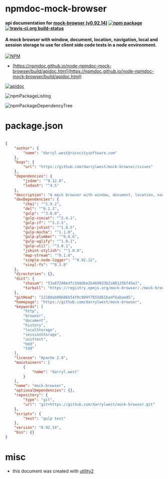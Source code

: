 # npmdoc-mock-browser

#### api documentation for  [mock-browser (v0.92.14)](https://github.com/darrylwest/mock-browser)  [![npm package](https://img.shields.io/npm/v/npmdoc-mock-browser.svg?style=flat-square)](https://www.npmjs.org/package/npmdoc-mock-browser) [![travis-ci.org build-status](https://api.travis-ci.org/npmdoc/node-npmdoc-mock-browser.svg)](https://travis-ci.org/npmdoc/node-npmdoc-mock-browser)

#### A mock browser with window, document, location, navigation, local and session storage to use for client side code tests in a node environment.

[![NPM](https://nodei.co/npm/mock-browser.png?downloads=true&downloadRank=true&stars=true)](https://www.npmjs.com/package/mock-browser)

- [https://npmdoc.github.io/node-npmdoc-mock-browser/build/apidoc.html](https://npmdoc.github.io/node-npmdoc-mock-browser/build/apidoc.html)

[![apidoc](https://npmdoc.github.io/node-npmdoc-mock-browser/build/screenCapture.buildCi.browser.%252Ftmp%252Fbuild%252Fapidoc.html.png)](https://npmdoc.github.io/node-npmdoc-mock-browser/build/apidoc.html)

![npmPackageListing](https://npmdoc.github.io/node-npmdoc-mock-browser/build/screenCapture.npmPackageListing.svg)

![npmPackageDependencyTree](https://npmdoc.github.io/node-npmdoc-mock-browser/build/screenCapture.npmPackageDependencyTree.svg)



# package.json

```json

{
    "author": {
        "name": "darryl.west@raincitysoftware.com"
    },
    "bugs": {
        "url": "https://github.com/darrylwest/mock-browser/issues"
    },
    "dependencies": {
        "jsdom": "^9.12.0",
        "lodash": "^4.5"
    },
    "description": "A mock browser with window, document, location, navigation, local and session storage to use for client side code tests in a node environment.",
    "devDependencies": {
        "chai": "^1.9.2",
        "del": "^0.1.3",
        "gulp": "^3.8.8",
        "gulp-concat": "^2.4.1",
        "gulp-if": "^1.2.5",
        "gulp-jshint": "^1.8.5",
        "gulp-mocha": "^1.1.0",
        "gulp-plumber": "^0.6.6",
        "gulp-uglify": "^1.0.1",
        "gulp-util": "^3.0.1",
        "jshint-stylish": "^1.0.0",
        "map-stream": "^0.1.0",
        "simple-node-logger": "^0.92.12",
        "vinyl-fs": "^0.3.8"
    },
    "directories": {},
    "dist": {
        "shasum": "53a87200edfc5dddbe2b460023b2a88125b745e2",
        "tarball": "https://registry.npmjs.org/mock-browser/-/mock-browser-0.92.14.tgz"
    },
    "gitHead": "12180ab00b86b54f0c809f7855d61badf6abae05",
    "homepage": "https://github.com/darrylwest/mock-browser",
    "keywords": [
        "http",
        "browser",
        "document",
        "history",
        "localStorage",
        "sessionStorage",
        "unittest",
        "bdd",
        "tdd"
    ],
    "license": "Apache 2.0",
    "maintainers": [
        {
            "name": "darryl.west"
        }
    ],
    "name": "mock-browser",
    "optionalDependencies": {},
    "repository": {
        "type": "git",
        "url": "git+https://github.com/darrylwest/mock-browser.git"
    },
    "scripts": {
        "test": "gulp test"
    },
    "version": "0.92.14",
    "bin": {}
}
```



# misc
- this document was created with [utility2](https://github.com/kaizhu256/node-utility2)
